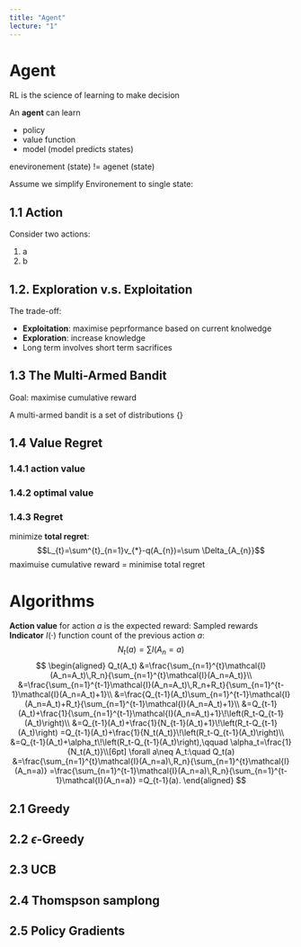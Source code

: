 ```yaml
---
title: "Agent"
lecture: "1"
---
```


# Agent
RL is the science of learning to make decision

An **agent** can learn
- policy
- value function
- model (model predicts states)

enevironement (state) != agenet (state)


Assume we simplify Environement to single state:
## 1.1 Action
Consider two actions:
1. a
2. b


## 1.2. Exploration v.s. Exploitation
The trade-off:
- **Exploitation**: maximise peprformance based on current knolwedge
- **Exploration**: increase knowledge
- Long term involves short term sacrifices
## 1.3 The Multi-Armed Bandit

Goal: maximise cumulative reward 

A multi-armed bandit is a set of distributions $\{\}$
## 1.4  Value Regret

### 1.4.1 action value
### 1.4.2 optimal value
### 1.4.3 Regret 

minimize **total regret**:
$$L_{t}=\sum^{t}_{n=1}v_{*}-q(A_{n})=\sum \Delta_{A_{n}}$$
maximuise cumulative reward = minimise total regret

# Algorithms

**Action value** for action $a$ is the expected reward:
Sampled rewards
**Indicator** $I(\cdot)$ function
count of the previous action $a$:
$$N_{t}(a)=\sum I(A_n=a)$$
$$
\begin{aligned}
Q_t(A_t)
&=\frac{\sum_{n=1}^{t}\mathcal{I}(A_n=A_t)\,R_n}{\sum_{n=1}^{t}\mathcal{I}(A_n=A_t)}\\
&=\frac{\sum_{n=1}^{t-1}\mathcal{I}(A_n=A_t)\,R_n+R_t}{\sum_{n=1}^{t-1}\mathcal{I}(A_n=A_t)+1}\\
&=\frac{Q_{t-1}(A_t)\sum_{n=1}^{t-1}\mathcal{I}(A_n=A_t)+R_t}{\sum_{n=1}^{t-1}\mathcal{I}(A_n=A_t)+1}\\
&=Q_{t-1}(A_t)+\frac{1}{\sum_{n=1}^{t-1}\mathcal{I}(A_n=A_t)+1}\!\left(R_t-Q_{t-1}(A_t)\right)\\
&=Q_{t-1}(A_t)+\frac{1}{N_{t-1}(A_t)+1}\!\left(R_t-Q_{t-1}(A_t)\right)
=Q_{t-1}(A_t)+\frac{1}{N_t(A_t)}\!\left(R_t-Q_{t-1}(A_t)\right)\\
&=Q_{t-1}(A_t)+\alpha_t\!\left(R_t-Q_{t-1}(A_t)\right),\qquad \alpha_t=\frac{1}{N_t(A_t)}\\[6pt]
\forall a\neq A_t:\quad
Q_t(a)
&=\frac{\sum_{n=1}^{t}\mathcal{I}(A_n=a)\,R_n}{\sum_{n=1}^{t}\mathcal{I}(A_n=a)}
=\frac{\sum_{n=1}^{t-1}\mathcal{I}(A_n=a)\,R_n}{\sum_{n=1}^{t-1}\mathcal{I}(A_n=a)}
=Q_{t-1}(a).
\end{aligned}
$$


## 2.1 Greedy
##  2.2 $\epsilon$-Greedy
## 2.3 UCB
## 2.4 Thomspson samplong
## 2.5 Policy Gradients